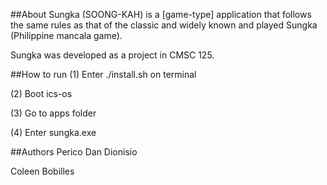 ##About
Sungka (SOONG-KAH) is a [game-type] application that follows the same rules as that of the classic and widely known and played Sungka (Philippine mancala game). 

Sungka was developed as a project in CMSC 125.


##How to run
(1) Enter ./install.sh on terminal

(2) Boot ics-os

(3) Go to apps folder

(4) Enter sungka.exe


##Authors
Perico Dan Dionisio

Coleen Bobilles
